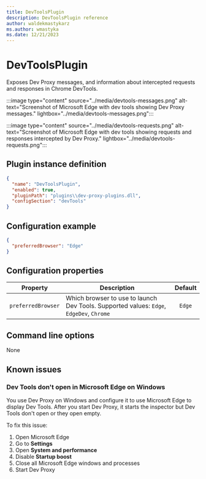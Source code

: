```yaml
---
title: DevToolsPlugin
description: DevToolsPlugin reference
author: waldekmastykarz
ms.author: wmastyka
ms.date: 12/21/2023
---
```


# DevToolsPlugin

Exposes Dev Proxy messages, and information about intercepted requests and responses in Chrome DevTools.

:::image type="content" source="../media/devtools-messages.png" alt-text="Screenshot of Microsoft Edge with dev tools showing Dev Proxy messages." lightbox="../media/devtools-messages.png":::

:::image type="content" source="../media/devtools-requests.png" alt-text="Screenshot of Microsoft Edge with dev tools showing requests and responses intercepted by Dev Proxy." lightbox="../media/devtools-requests.png":::

## Plugin instance definition

```json
{
  "name": "DevToolsPlugin",
  "enabled": true,
  "pluginPath": "plugins\\dev-proxy-plugins.dll",
  "configSection": "devTools"
}
```

## Configuration example

```json
{
  "preferredBrowser": "Edge"
}
```

## Configuration properties

Property | Description | Default
-------- | ----------- | :-----:
`preferredBrowser` | Which browser to use to launch Dev Tools. Supported values: `Edge`, `EdgeDev`, `Chrome` | `Edge` |

## Command line options

None

## Known issues

### Dev Tools don't open in Microsoft Edge on Windows

You use Dev Proxy on Windows and configure it to use Microsoft Edge to display Dev Tools. After you start Dev Proxy, it starts the inspector but Dev Tools don't open or they open empty.

To fix this issue:

1. Open Microsoft Edge
1. Go to **Settings**
1. Open **System and performance**
1. Disable **Startup boost**
1. Close all Microsoft Edge windows and processes
1. Start Dev Proxy
